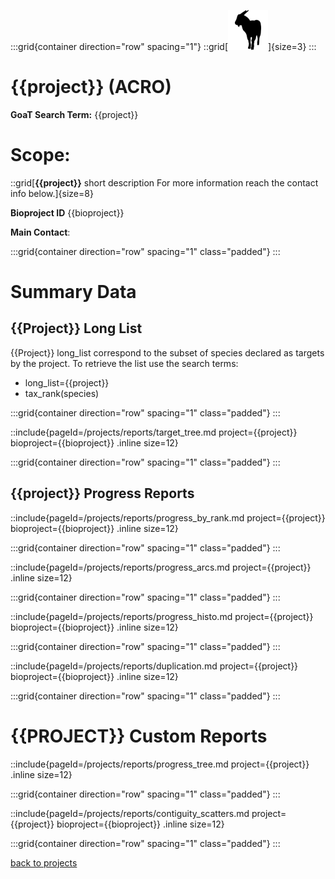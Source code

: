 :::grid{container direction="row" spacing="1"}
::grid[![GoaT](/static/images/capra3.png)]{size=3}
:::

# {{project}} (ACRO)

**GoaT Search Term:** {{project}}

# Scope: 

::grid[**{{project}}** short description For more information reach the contact info below.]{size=8}

**Bioproject ID** {{bioproject}}

**Main Contact**:

:::grid{container direction="row" spacing="1" class="padded"}
:::

# Summary Data

## {{Project}} Long List

{{Project}} long_list correspond to the subset of species declared as targets by the project. To retrieve the list use the search terms:

- long_list={{project}}
- tax_rank(species)

:::grid{container direction="row" spacing="1" class="padded"}
:::

::include{pageId=/projects/reports/target_tree.md project={{project}} bioproject={{bioproject}} .inline size=12}

:::grid{container direction="row" spacing="1" class="padded"}
:::

## {{project}} Progress Reports

::include{pageId=/projects/reports/progress_by_rank.md project={{project}} bioproject={{bioproject}} .inline size=12}

:::grid{container direction="row" spacing="1" class="padded"}
:::

::include{pageId=/projects/reports/progress_arcs.md project={{project}} .inline size=12}

:::grid{container direction="row" spacing="1" class="padded"}
:::

::include{pageId=/projects/reports/progress_histo.md project={{project}} bioproject={{bioproject}} .inline size=12}

:::grid{container direction="row" spacing="1" class="padded"}
:::

::include{pageId=/projects/reports/duplication.md project={{project}} bioproject={{bioproject}} .inline size=12}

:::grid{container direction="row" spacing="1" class="padded"}
:::

# {{PROJECT}} Custom Reports

::include{pageId=/projects/reports/progress_tree.md project={{project}} .inline size=12}

:::grid{container direction="row" spacing="1" class="padded"}
:::

::include{pageId=/projects/reports/contiguity_scatters.md project={{project}} bioproject={{bioproject}} .inline size=12}

:::grid{container direction="row" spacing="1" class="padded"}
:::

[back to projects](/projects)
